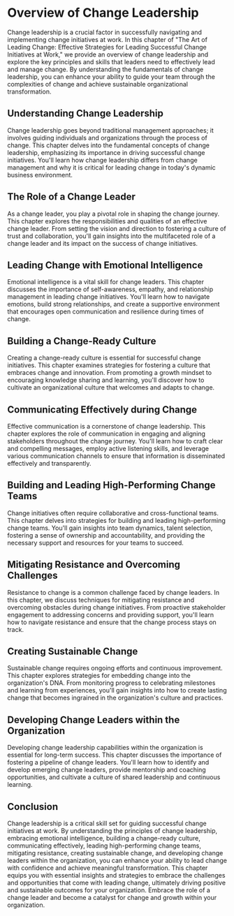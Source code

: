 Overview of Change Leadership
========================================

Change leadership is a crucial factor in successfully navigating and implementing change initiatives at work. In this chapter of "The Art of Leading Change: Effective Strategies for Leading Successful Change Initiatives at Work," we provide an overview of change leadership and explore the key principles and skills that leaders need to effectively lead and manage change. By understanding the fundamentals of change leadership, you can enhance your ability to guide your team through the complexities of change and achieve sustainable organizational transformation.

Understanding Change Leadership
-------------------------------

Change leadership goes beyond traditional management approaches; it involves guiding individuals and organizations through the process of change. This chapter delves into the fundamental concepts of change leadership, emphasizing its importance in driving successful change initiatives. You'll learn how change leadership differs from change management and why it is critical for leading change in today's dynamic business environment.

The Role of a Change Leader
---------------------------

As a change leader, you play a pivotal role in shaping the change journey. This chapter explores the responsibilities and qualities of an effective change leader. From setting the vision and direction to fostering a culture of trust and collaboration, you'll gain insights into the multifaceted role of a change leader and its impact on the success of change initiatives.

Leading Change with Emotional Intelligence
------------------------------------------

Emotional intelligence is a vital skill for change leaders. This chapter discusses the importance of self-awareness, empathy, and relationship management in leading change initiatives. You'll learn how to navigate emotions, build strong relationships, and create a supportive environment that encourages open communication and resilience during times of change.

Building a Change-Ready Culture
-------------------------------

Creating a change-ready culture is essential for successful change initiatives. This chapter examines strategies for fostering a culture that embraces change and innovation. From promoting a growth mindset to encouraging knowledge sharing and learning, you'll discover how to cultivate an organizational culture that welcomes and adapts to change.

Communicating Effectively during Change
---------------------------------------

Effective communication is a cornerstone of change leadership. This chapter explores the role of communication in engaging and aligning stakeholders throughout the change journey. You'll learn how to craft clear and compelling messages, employ active listening skills, and leverage various communication channels to ensure that information is disseminated effectively and transparently.

Building and Leading High-Performing Change Teams
-------------------------------------------------

Change initiatives often require collaborative and cross-functional teams. This chapter delves into strategies for building and leading high-performing change teams. You'll gain insights into team dynamics, talent selection, fostering a sense of ownership and accountability, and providing the necessary support and resources for your teams to succeed.

Mitigating Resistance and Overcoming Challenges
-----------------------------------------------

Resistance to change is a common challenge faced by change leaders. In this chapter, we discuss techniques for mitigating resistance and overcoming obstacles during change initiatives. From proactive stakeholder engagement to addressing concerns and providing support, you'll learn how to navigate resistance and ensure that the change process stays on track.

Creating Sustainable Change
---------------------------

Sustainable change requires ongoing efforts and continuous improvement. This chapter explores strategies for embedding change into the organization's DNA. From monitoring progress to celebrating milestones and learning from experiences, you'll gain insights into how to create lasting change that becomes ingrained in the organization's culture and practices.

Developing Change Leaders within the Organization
-------------------------------------------------

Developing change leadership capabilities within the organization is essential for long-term success. This chapter discusses the importance of fostering a pipeline of change leaders. You'll learn how to identify and develop emerging change leaders, provide mentorship and coaching opportunities, and cultivate a culture of shared leadership and continuous learning.

Conclusion
----------

Change leadership is a critical skill set for guiding successful change initiatives at work. By understanding the principles of change leadership, embracing emotional intelligence, building a change-ready culture, communicating effectively, leading high-performing change teams, mitigating resistance, creating sustainable change, and developing change leaders within the organization, you can enhance your ability to lead change with confidence and achieve meaningful transformation. This chapter equips you with essential insights and strategies to embrace the challenges and opportunities that come with leading change, ultimately driving positive and sustainable outcomes for your organization. Embrace the role of a change leader and become a catalyst for change and growth within your organization.
